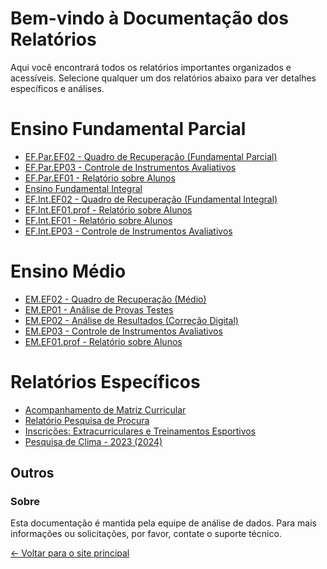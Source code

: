 # Bem-vindo à Documentação dos Relatórios

Aqui você encontrará todos os relatórios importantes organizados e acessíveis. Selecione qualquer um dos relatórios abaixo para ver detalhes específicos e análises.

# Ensino Fundamental Parcial
* [EF.Par.EF02 - Quadro de Recuperação (Fundamental Parcial)]()
* [EF.Par.EP03 - Controle de Instrumentos Avaliativos]()
* [EF.Par.EF01 - Relatório sobre Alunos]()
* [Ensino Fundamental Integral]()
* [EF.Int.EF02 - Quadro de Recuperação (Fundamental Integral)]()
* [EF.Int.EF01.prof - Relatório sobre Alunos]()
* [EF.Int.EF01 - Relatório sobre Alunos]()
* [EF.Int.EP03 - Controle de Instrumentos Avaliativos]()
# Ensino Médio
* [EM.EF02 - Quadro de Recuperação (Médio)]()
* [EM.EP01 - Análise de Provas Testes]()
* [EM.EP02 - Análise de Resultados (Correção Digital)]()
* [EM.EP03 - Controle de Instrumentos Avaliativos]()
* [EM.EF01.prof - Relatório sobre Alunos]()
# Relatórios Específicos
* [Acompanhamento de Matriz Curricular]()
* [Relatório Pesquisa de Procura]()
* [Inscrições: Extracurriculares e Treinamentos Esportivos]()
* [Pesquisa de Clima - 2023 (2024)]()


## Outros

### Sobre

Esta documentação é mantida pela equipe de análise de dados. Para mais informações ou solicitações, por favor, contate o suporte técnico.

[← Voltar para o site principal](https://www.seusite.com)
